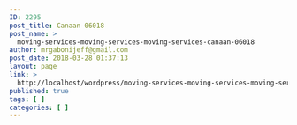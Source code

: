 ```yaml
---
ID: 2295
post_title: Canaan 06018
post_name: >
  moving-services-moving-services-moving-services-canaan-06018
author: mrgabonijeff@gmail.com
post_date: 2018-03-28 01:37:13
layout: page
link: >
  http://localhost/wordpress/moving-services-moving-services-moving-services-canaan-06018/
published: true
tags: [ ]
categories: [ ]
---
```

